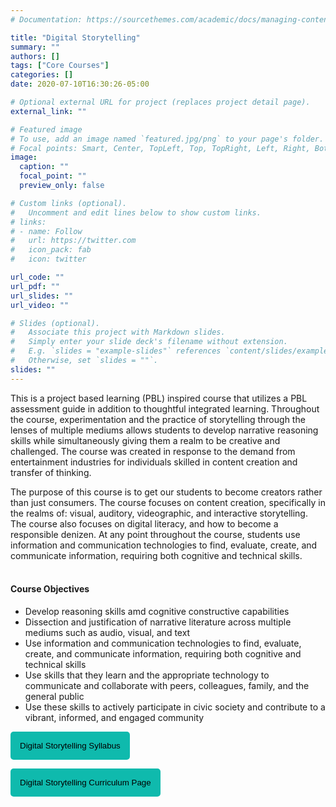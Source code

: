 ```yaml
---
# Documentation: https://sourcethemes.com/academic/docs/managing-content/

title: "Digital Storytelling"
summary: ""
authors: []
tags: ["Core Courses"]
categories: []
date: 2020-07-10T16:30:26-05:00

# Optional external URL for project (replaces project detail page).
external_link: ""

# Featured image
# To use, add an image named `featured.jpg/png` to your page's folder.
# Focal points: Smart, Center, TopLeft, Top, TopRight, Left, Right, BottomLeft, Bottom, BottomRight.
image:
  caption: ""
  focal_point: ""
  preview_only: false

# Custom links (optional).
#   Uncomment and edit lines below to show custom links.
# links:
# - name: Follow
#   url: https://twitter.com
#   icon_pack: fab
#   icon: twitter

url_code: ""
url_pdf: ""
url_slides: ""
url_video: ""

# Slides (optional).
#   Associate this project with Markdown slides.
#   Simply enter your slide deck's filename without extension.
#   E.g. `slides = "example-slides"` references `content/slides/example-slides.md`.
#   Otherwise, set `slides = ""`.
slides: ""
---
```

This is a project based learning (PBL) inspired course that utilizes a PBL assessment guide in addition to thoughtful integrated learning. Throughout the course, experimentation and the practice of storytelling through the lenses of multiple mediums allows students to develop narrative reasoning skills while 
simultaneously giving them a realm to be creative and challenged. The course was created in response to the demand from entertainment industries for individuals skilled in content creation and transfer of thinking. 

The purpose of this course is to get our students to become creators rather than just consumers. The course focuses on content creation, specifically in the realms of: visual, auditory, videographic, and interactive storytelling. The course also focuses on digital literacy, and how to become a responsible denizen. At any point throughout the course, students use information and communication technologies to find, evaluate, create, and communicate information, requiring both cognitive and technical skills. 
<br>
<br>

#### Course Objectives 
- Develop reasoning skills amd cognitive constructive capabilities
- Dissection and justification of narrative literature across multiple mediums such as audio, visual, and text
- Use information and communication technologies to find, evaluate, create, and communicate information, requiring both cognitive and technical skills
- Use skills that they learn and the appropriate technology to communicate and collaborate with peers, colleagues, family, and the general public
- Use these skills to actively participate in civic society and contribute to a vibrant, informed, and engaged community


<a href="../../downloads/DigitalStorytelling.pdf" target="_blank"> <button style= "background-color:#0fbaad; border: none ; border-radius: 5px; padding: 15px"> Digital Storytelling Syllabus </button></a>

<a href="https://digital-storytelling.lsupathways.org/" target="_blank"> <button style= "background-color:#0fbaad; border: none ; border-radius: 5px; padding: 15px"> Digital Storytelling Curriculum Page </button></a>

